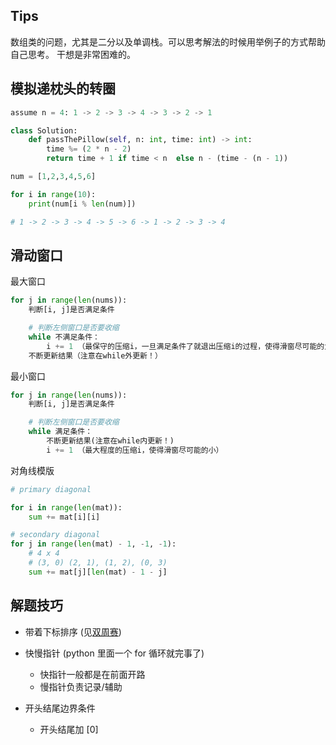 ## Tips
数组类的问题，尤其是二分以及单调栈。可以思考解法的时候用举例子的方式帮助自己思考。
干想是非常困难的。

## 模拟递枕头的转圈

```python 3
assume n = 4: 1 -> 2 -> 3 -> 4 -> 3 -> 2 -> 1

class Solution:
    def passThePillow(self, n: int, time: int) -> int:    
        time %= (2 * n - 2) 
        return time + 1 if time < n  else n - (time - (n - 1))

```

```python 3
num = [1,2,3,4,5,6]

for i in range(10):
    print(num[i % len(num)])

# 1 -> 2 -> 3 -> 4 -> 5 -> 6 -> 1 -> 2 -> 3 -> 4
```
## 滑动窗口
最大窗口
```python 
for j in range(len(nums)):
    判断[i, j]是否满足条件

    # 判断左侧窗口是否要收缩
    while 不满足条件：
        i += 1 （最保守的压缩i，一旦满足条件了就退出压缩i的过程，使得滑窗尽可能的大）
    不断更新结果（注意在while外更新！）
```

最小窗口
```python 
for j in range(len(nums)):
    判断[i, j]是否满足条件

    # 判断左侧窗口是否要收缩
    while 满足条件：
        不断更新结果(注意在while内更新！)
        i += 1 （最大程度的压缩i，使得滑窗尽可能的小）


```

对角线模版
```python 3
# primary diagonal 

for i in range(len(mat)):
    sum += mat[i][i]

# secondary diagonal 
for j in range(len(mat) - 1, -1, -1):
    # 4 x 4 
    # (3, 0) (2, 1), (1, 2), (0, 3)
    sum += mat[j][len(mat) - 1 - j]

```


## 解题技巧
- 带着下标排序 (见[双周赛](https://github.com/Logenleedev/--Data-Structure-and-Algorithm/blob/master/Contest/Bi-Weekly-Contest/100/Leetcode_6351_find_score.py))

- 快慢指针 (python 里面一个 for 循环就完事了)
  - 快指针一般都是在前面开路
  - 慢指针负责记录/辅助

- 开头结尾边界条件
  - 开头结尾加 [0]